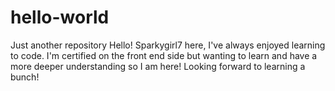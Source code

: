 # hello-world
Just another repository
Hello!
Sparkygirl7 here, I've always enjoyed learning to code. I'm certified on the front end side but wanting to learn and have a more deeper understanding so I am here! Looking forward to learning a bunch!
